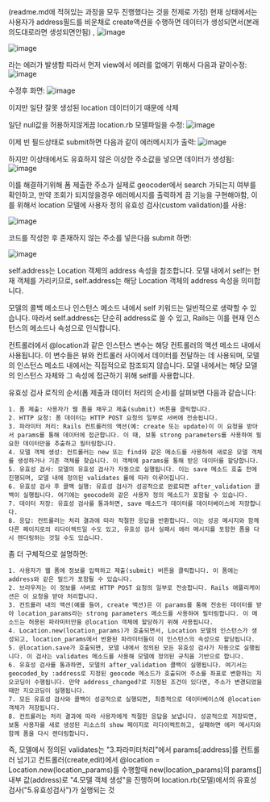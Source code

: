 (readme.md에 적혀있는 과정을 모두 진행했다는 것을 전제로 가정)
현재 상태에서는 사용자가 address필드를 비운채로 create액션을 수행하면 데이터가 생성되면서(본래의도대로라면 생성되면안됨) ,
![image](https://github.com/twingay96/-api-Geocoder-/assets/64403357/0353f00d-e7e0-4c24-b0c2-e4817d249850)

![image](https://github.com/twingay96/-api-Geocoder-/assets/64403357/5aa8c3eb-f6b6-47cc-9c2b-2fba10583b3e)

라는 에러가 발생함 따라서 먼저 view에서 에러를 없애기 위해서 다음과 같이수정: 
![image](https://github.com/twingay96/-api-Geocoder-/assets/64403357/a176db06-4daf-470d-9d20-4c34e6b2a376)

수정후 화면: 
![image](https://github.com/twingay96/-api-Geocoder-/assets/64403357/9c424992-a39c-4967-8d7c-85db2c411498)

이지만 일단 잘못 생성된 location 데이터이기 때문에 삭제

일단 null값을 허용하지않게끔 location.rb 모델파일을 수정:
![image](https://github.com/twingay96/-api-Geocoder-/assets/64403357/ac9eb307-258d-45ec-8c07-c7617f75affd)

이제 빈 필드상태로 submit하면 다음과 같이 에러메시지가 출력:
![image](https://github.com/twingay96/-api-Geocoder-/assets/64403357/c6173c94-31d3-467e-86b7-fdb52bc4f81c)

하지만 이상태에서도 유효하지 않은 이상한 주소값을 넣으면 데이터가 생성됨:
![image](https://github.com/twingay96/-api-Geocoder-/assets/64403357/802dd71e-49ad-4517-bf14-b28a8c7c1eae)

이를 해결하기위해 폼 제출한 주소가 실제로 geocoder에서 search 가되는지 여부를 확인하고, 
만약 조회가 되지않을경우 에러메시지를 출력하게 끔 기능을 구현해야함, 이를 위해서 location 모델에 사용자 정의 유효성 검사(custom validation)를 사용:

![image](https://github.com/twingay96/-api-Geocoder-/assets/64403357/9e4c0c2a-5f01-484f-a7ea-6978f0e2f86e)

코드를 작성한 후 존재하지 않는 주소를 넣은다음 submit 하면:

![image](https://github.com/twingay96/-api-Geocoder-/assets/64403357/a6c7bfeb-a012-4736-ba2a-801f4370cabe)

self.address는 Location 객체의 address 속성을 참조합니다. 모델 내에서 self는 현재 객체를 가리키므로, 
self.address는 해당 Location 객체의 address 속성을 의미합니다.

모델의 콜백 메소드나 인스턴스 메소드 내에서 self 키워드는 일반적으로 생략할 수 있습니다. 
따라서 self.address는 단순히 address로 쓸 수 있고, Rails는 이를 현재 인스턴스의 메소드나 속성으로 인식합니다.

컨트롤러에서 @location과 같은 인스턴스 변수는 해당 컨트롤러의 액션 메소드 내에서 사용됩니다. 
이 변수들은 뷰와 컨트롤러 사이에서 데이터를 전달하는 데 사용되며, 모델의 인스턴스 메소드 내에서는 직접적으로 참조되지 않습니다. 
모델 내에서는 해당 모델의 인스턴스 자체와 그 속성에 접근하기 위해 self를 사용합니다.

유효성 검사 로직의 순서(폼 제출과 데이터 처리의 순서)를 살펴보면 다음과 같습니다:

    1. 폼 제출: 사용자가 웹 폼을 채우고 제출(submit) 버튼을 클릭합니다.    
    2. HTTP 요청: 폼 데이터는 HTTP POST 요청의 일부로 서버에 전송됩니다.    
    3. 파라미터 처리: Rails 컨트롤러의 액션(예: create 또는 update)이 이 요청을 받아서 params를 통해 데이터에 접근합니다. 이 때, 보통 strong parameters를 사용하여 필요한 데이터만을 추출하고 필터링합니다.    
    4. 모델 객체 생성: 컨트롤러는 new 또는 find와 같은 메소드를 사용하여 새로운 모델 객체를 생성하거나 기존 객체를 찾습니다. 이 객체에 params를 통해 받은 데이터를 할당합니다.   
    5. 유효성 검사: 모델의 유효성 검사가 자동으로 실행됩니다. 이는 save 메소드 호출 전에 진행되며, 모델 내에 정의된 validates 룰에 따라 이루어집니다.
    6. 유효성 검사 후 콜백 실행: 유효성 검사가 성공적으로 완료되면 after_validation 콜백이 실행됩니다. 여기에는 geocode와 같은 사용자 정의 메소드가 포함될 수 있습니다.
    7. 데이터 저장: 유효성 검사를 통과하면, save 메소드가 데이터를 데이터베이스에 저장합니다.  
    8. 응답: 컨트롤러는 처리 결과에 따라 적절한 응답을 반환합니다. 이는 성공 메시지와 함께 다른 페이지로의 리다이렉트일 수도 있고, 유효성 검사 실패시 에러 메시지를 포함한 폼을 다시 렌더링하는 것일 수도 있습니다.

좀 더 구체적으로 설명하면:

    1. 사용자가 웹 폼에 정보를 입력하고 제출(submit) 버튼을 클릭합니다. 이 폼에는 address와 같은 필드가 포함될 수 있습니다.
    2. 브라우저는 이 정보를 서버로 HTTP POST 요청의 일부로 전송합니다. Rails 애플리케이션은 이 요청을 받아 처리합니다.
    3. 컨트롤러 내의 액션(예를 들어, create 액션)은 이 params를 통해 전송된 데이터를 받아 location_params라는 strong parameters 메소드를 사용하여 필터링합니다. 이 메소드는 허용된 파라미터만을 @location 객체에 할당하기 위해 사용됩니다.
    4. Location.new(location_params)가 호출되면서, Location 모델의 인스턴스가 생성되고, location_params에서 반환된 파라미터들이 이 인스턴스의 속성으로 할당됩니다.
    5. @location.save가 호출되면, 모델 내에서 정의된 모든 유효성 검사가 자동으로 실행됩니다. 이 검사는 validates 메소드를 사용해 모델에 정의된 규칙을 기반으로 합니다.
    6. 유효성 검사를 통과하면, 모델의 after_validation 콜백이 실행됩니다. 여기서는 geocoded_by :address로 지정된 geocode 메소드가 호출되어 주소를 좌표로 변환하는 지오코딩이 수행됩니다. 만약 address_changed?로 지정된 조건이 있다면, 주소가 변경되었을 때만 지오코딩이 실행됩니다.
    7. 모든 유효성 검사와 콜백이 성공적으로 실행되면, 최종적으로 데이터베이스에 @location 객체가 저장됩니다.
    8. 컨트롤러는 처리 결과에 따라 사용자에게 적절한 응답을 보냅니다. 성공적으로 저장되면, 보통 사용자를 새로 생성된 리소스의 show 페이지로 리다이렉트하고, 실패하면 에러 메시지와 함께 폼을 다시 렌더링합니다.

즉, 모델에서 정의된 validates는 "3.파라미터처리"에서 params[:address]를 컨트롤러 넘기고 
컨트롤러(create,edit)에서 @location = Location.new(location_params)를 수행할때 
new(location_params)의 params[]내부 값(address)로 
"4.모델 객체 생성"을 진행하며 location.rb(모델)에서의 유효성검사("5.유효성검사")가 실행되는 것
